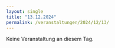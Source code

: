 ```yaml
---
layout: single
title: "13.12.2024"
permalink: /veranstaltungen/2024/12/13/
---
```


Keine Veranstaltung an diesem Tag.
